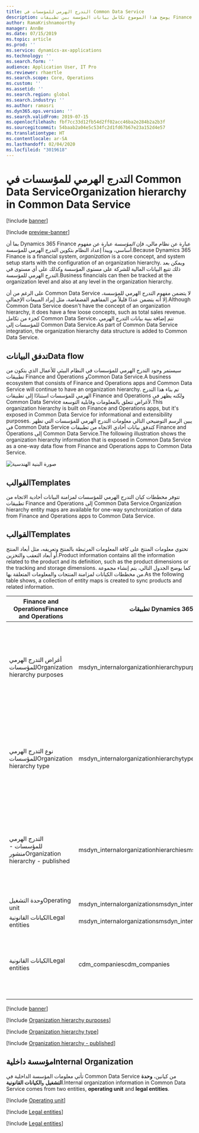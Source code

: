 ```yaml
---
title: التدرج الهرمي للمؤسسات في Common Data Service
description: يوضح هذا الموضوع تكامل بيانات المؤسسة بين تطبيقات Finance and Operations وCommon Data Service.
author: RamaKrishnamoorthy
manager: AnnBe
ms.date: 07/15/2019
ms.topic: article
ms.prod: ''
ms.service: dynamics-ax-applications
ms.technology: ''
ms.search.form: ''
audience: Application User, IT Pro
ms.reviewer: rhaertle
ms.search.scope: Core, Operations
ms.custom: ''
ms.assetid: ''
ms.search.region: global
ms.search.industry: ''
ms.author: ramasri
ms.dyn365.ops.version: ''
ms.search.validFrom: 2019-07-15
ms.openlocfilehash: fbf7cc33d12fb54d2ff02acc46ba2e284b2a2b3f
ms.sourcegitcommit: 54baab2a04e5c534fc2d1fd67b67e23a152d4e57
ms.translationtype: HT
ms.contentlocale: ar-SA
ms.lasthandoff: 02/04/2020
ms.locfileid: "3019618"
---
```

# <a name="organization-hierarchy-in-common-data-service"></a><span data-ttu-id="72e1c-103">التدرج الهرمي للمؤسسات في Common Data Service</span><span class="sxs-lookup"><span data-stu-id="72e1c-103">Organization hierarchy in Common Data Service</span></span>

[!include [banner](../../includes/banner.md)]

[!include [preview-banner](../../includes/preview-banner.md)]

<span data-ttu-id="72e1c-104">بما أن Dynamics 365 Finance عبارة عن نظام مالي، فإن *المؤسسة* عبارة عن مفهوم أساسي، ويبدأ إعداد النظام بتكوين التدرج الهرمي للمؤسسة.</span><span class="sxs-lookup"><span data-stu-id="72e1c-104">Because Dynamics 365 Finance is a financial system, *organization* is a core concept, and system setup starts with the configuration of an organization hierarchy.</span></span> <span data-ttu-id="72e1c-105">ويمكن بعد ذلك تتبع البيانات المالية للشركة على مستوى المؤسسة وكذلك على أي مستوى في التدرج الهرمي للمؤسسة.</span><span class="sxs-lookup"><span data-stu-id="72e1c-105">Business financials can then be tracked at the organization level and also at any level in the organization hierarchy.</span></span>

<span data-ttu-id="72e1c-106">على الرغم من أن Common Data Service لا يتضمن مفهوم التدرج الهرمي للمؤسسة، إلا أنه يتضمن عددًا قليلاً من المفاهيم الفضفاضة، مثل إيراد المبيعات الإجمالي.</span><span class="sxs-lookup"><span data-stu-id="72e1c-106">Although Common Data Service doesn't have the concept of an organization hierarchy, it does have a few loose concepts, such as total sales revenue.</span></span> <span data-ttu-id="72e1c-107">كجزء من تكامل Common Data Service، تتم إضافة بنية بيانات التدرج الهرمي للمؤسسات إلى Common Data Service.</span><span class="sxs-lookup"><span data-stu-id="72e1c-107">As part of Common Data Service integration, the organization hierarchy data structure is added to Common Data Service.</span></span>

## <a name="data-flow"></a><span data-ttu-id="72e1c-108">تدفق البيانات</span><span class="sxs-lookup"><span data-stu-id="72e1c-108">Data flow</span></span>

<span data-ttu-id="72e1c-109">سيستمر وجود التدرج الهرمي للمؤسسات في النظام البيئي للأعمال الذي يتكون من تطبيقات Finance and Operations وCommon Data Service.</span><span class="sxs-lookup"><span data-stu-id="72e1c-109">A business ecosystem that consists of Finance and Operations apps and Common Data Service will continue to have an organization hierarchy.</span></span> <span data-ttu-id="72e1c-110">تم بناء هذا التدرج الهرمي للمؤسسات استنادًا إلى تطبيقات Finance and Operations ولكنه يظهر في Common Data Service لأغراض تتعلق بالمعلومات وقابلية التوسعة.</span><span class="sxs-lookup"><span data-stu-id="72e1c-110">This organization hierarchy is built on Finance and Operations apps, but it's exposed in Common Data Service for informational and extensibility purposes.</span></span> <span data-ttu-id="72e1c-111">يبين الرسم التوضيحي التالي معلومات التدرج الهرمي للمؤسسات التي تظهر في Common Data Service كتدفق بيانات أحادي الاتجاه من تطبيقات Finance and Operations إلى Common Data Service.</span><span class="sxs-lookup"><span data-stu-id="72e1c-111">The following illustration shows the organization hierarchy information that is exposed in Common Data Service as a one-way data flow from Finance and Operations apps to Common Data Service.</span></span>

![صورة البنية الهندسية](media/dual-write-data-flow.png)

## <a name="templates"></a><span data-ttu-id="72e1c-113">القوالب</span><span class="sxs-lookup"><span data-stu-id="72e1c-113">Templates</span></span>

<span data-ttu-id="72e1c-114">تتوفر مخططات كيان التدرج الهرمي للمؤسسات لمزامنة البيانات أحادية الاتجاه من تطبيقات Finance and Operations إلى Common Data Service.</span><span class="sxs-lookup"><span data-stu-id="72e1c-114">Organization hierarchy entity maps are available for one-way synchronization of data from Finance and Operations apps to Common Data Service.</span></span>

## <a name="templates"></a><span data-ttu-id="72e1c-115">القوالب</span><span class="sxs-lookup"><span data-stu-id="72e1c-115">Templates</span></span>

<span data-ttu-id="72e1c-116">تحتوي معلومات المنتج على كافة المعلومات المرتبطة بالمنتج وتعريفه، مثل أبعاد المنتج أو أبعاد التعقب والتخزين.</span><span class="sxs-lookup"><span data-stu-id="72e1c-116">Product information contains all the information related to the product and its definition, such as the product dimensions or the tracking and storage dimensions.</span></span> <span data-ttu-id="72e1c-117">كما يوضح الجدول التالي، يتم إنشاء مجموعة من مخططات الكيانات لمزامنة المنتجات والمعلومات المتعلقة بها.</span><span class="sxs-lookup"><span data-stu-id="72e1c-117">As the following table shows, a collection of entity maps is created to sync products and related information.</span></span>

<span data-ttu-id="72e1c-118">Finance and Operations</span><span class="sxs-lookup"><span data-stu-id="72e1c-118">Finance and Operations</span></span> | <span data-ttu-id="72e1c-119">تطبيقات Dynamics 365 الأخرى</span><span class="sxs-lookup"><span data-stu-id="72e1c-119">Other Dynamics 365 apps</span></span> | <span data-ttu-id="72e1c-120">‏‏الوصف</span><span class="sxs-lookup"><span data-stu-id="72e1c-120">Description</span></span>
-----------------------|--------------------------------|---
<span data-ttu-id="72e1c-121">أغراض التدرج الهرمي للمؤسسات</span><span class="sxs-lookup"><span data-stu-id="72e1c-121">Organization hierarchy purposes</span></span> | <span data-ttu-id="72e1c-122">msdyn_internalorganizationhierarchypurposes</span><span class="sxs-lookup"><span data-stu-id="72e1c-122">msdyn_internalorganizationhierarchypurposes</span></span> | <span data-ttu-id="72e1c-123">يقدم هذا القالب مزامنة أحادية الاتجاه لكيان غرض التدرج الهرمي للمؤسسات.</span><span class="sxs-lookup"><span data-stu-id="72e1c-123">This template provides one-way synchronization of the Organization Hierarchy Purpose entity.</span></span>
<span data-ttu-id="72e1c-124">نوع التدرج الهرمي للمؤسسات</span><span class="sxs-lookup"><span data-stu-id="72e1c-124">Organization hierarchy type</span></span> | <span data-ttu-id="72e1c-125">msdyn_internalorganizationhierarchytypes</span><span class="sxs-lookup"><span data-stu-id="72e1c-125">msdyn_internalorganizationhierarchytypes</span></span> | <span data-ttu-id="72e1c-126">يقدم هذا القالب مزامنة أحادية الاتجاه لكيان نوع التدرج الهرمي للمؤسسات.</span><span class="sxs-lookup"><span data-stu-id="72e1c-126">This template provides one-way synchronization of the Organization Hierarchy Type entity.</span></span>
<span data-ttu-id="72e1c-127">التدرج الهرمي للمؤسسات - منشور</span><span class="sxs-lookup"><span data-stu-id="72e1c-127">Organization hierarchy - published</span></span> | <span data-ttu-id="72e1c-128">msdyn_internalorganizationhierarchies</span><span class="sxs-lookup"><span data-stu-id="72e1c-128">msdyn_internalorganizationhierarchies</span></span> | <span data-ttu-id="72e1c-129">يقدم هذا القالب مزامنة أحادية الاتجاه للكيان المنشور للتدرج الهرمي للمؤسسات.</span><span class="sxs-lookup"><span data-stu-id="72e1c-129">This template provides one-way synchronization of the Organization Hierarchy Published entity.</span></span>
<span data-ttu-id="72e1c-130">وحدة التشغيل</span><span class="sxs-lookup"><span data-stu-id="72e1c-130">Operating unit</span></span> | <span data-ttu-id="72e1c-131">msdyn_internalorganizations</span><span class="sxs-lookup"><span data-stu-id="72e1c-131">msdyn_internalorganizations</span></span> | 
<span data-ttu-id="72e1c-132">الكيانات القانونية</span><span class="sxs-lookup"><span data-stu-id="72e1c-132">Legal entities</span></span> | <span data-ttu-id="72e1c-133">msdyn_internalorganizations</span><span class="sxs-lookup"><span data-stu-id="72e1c-133">msdyn_internalorganizations</span></span> | 
<span data-ttu-id="72e1c-134">الكيانات القانونية</span><span class="sxs-lookup"><span data-stu-id="72e1c-134">Legal entities</span></span> | <span data-ttu-id="72e1c-135">cdm_companies</span><span class="sxs-lookup"><span data-stu-id="72e1c-135">cdm_companies</span></span> | <span data-ttu-id="72e1c-136">يوفر مزامنة ثنائيه الاتجاه لمعلومات الكيان القانوني (الشركة).</span><span class="sxs-lookup"><span data-stu-id="72e1c-136">Provides bidirectional synchronization of legal entity (company) information.</span></span>


[!include [banner](../../includes/dual-write-symbols.md)]

[!include [Organization hierarchy purposes](includes/OrganizationHierarchyPurpose-msdyn-internalorganizationhierarchypurposes.md)]

[!include [Organization hierarchy type](includes/OrganizationHierarchyType-msdyn-internalorganizationhierarchytypes.md)]

[!include [Organization hierarchy - published](includes/OrganizationHierarchyPublished-msdyn-internalorganizationhierarchies.md)]

## <a name="internal-organization"></a><span data-ttu-id="72e1c-137">مؤسسة داخلية</span><span class="sxs-lookup"><span data-stu-id="72e1c-137">Internal Organization</span></span>

<span data-ttu-id="72e1c-138">تأتي معلومات المؤسسة الداخلية في Common Data Service من كيانين، **وحدة التشغيل** و**الكيانات القانونية**.</span><span class="sxs-lookup"><span data-stu-id="72e1c-138">Internal organization information in Common Data Service comes from two entities, **operating unit** and **legal entities**.</span></span>

[!include [Operating unit](includes/OperatingUnit-msdyn-internalorganizations.md)]

[!include [Legal entities](includes/LegalEntities-msdyn-internalorganizations.md)]

[!include [Legal entities](includes/LegalEntities-Companies.md)]

